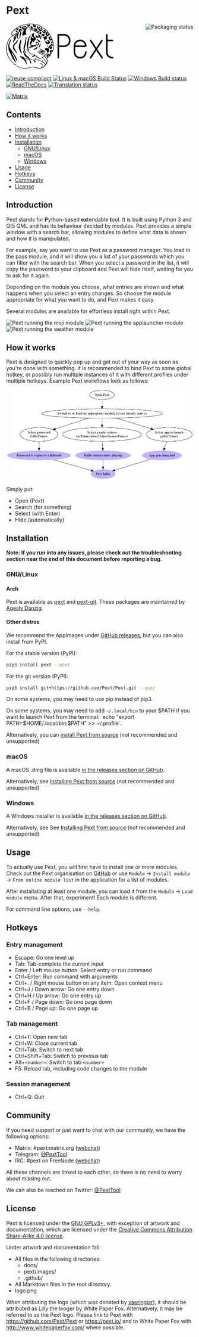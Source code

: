 # Pext

<a href="https://repology.org/metapackage/pext/versions">
    <img src="https://repology.org/badge/vertical-allrepos/pext.svg?minversion=0.24.1" alt="Packaging status" align="right">
</a>

![Lilly the leoger](/logo.png)

[![reuse compliant](https://reuse.software/badge/reuse-compliant.svg)](https://reuse.software)
[![Linux & macOS Build Status](https://travis-ci.org/Pext/Pext.svg?branch=master)](https://travis-ci.org/Pext/Pext)
[![Windows Build status](https://ci.appveyor.com/api/projects/status/73oaa4x1spa5vumx/branch/master?svg=true)](https://ci.appveyor.com/project/TheLastProject/pext/branch/master)
[![ReadTheDocs](https://readthedocs.org/projects/pext/badge/?version=latest)](https://pext.readthedocs.io/en/latest/?badge=latest)
[![Translation status](https://hosted.weblate.org/widgets/pext/-/svg-badge.svg)](https://hosted.weblate.org/engage/pext/?utm_source=widget)

[![Matrix](https://img.shields.io/matrix/pext:matrix.org.svg)](https://riot.im/app/#/room/#pext:matrix.org)

## Contents

- [Introduction](#introduction)
- [How it works](#how-it-works)
- [Installation](#installation)
  - [GNU/Linux](#gnulinux)
  - [macOS](#macos)
  - [Windows](#windows)
- [Usage](#usage)
- [Hotkeys](#hotkeys)
- [Community](#community)
- [License](#license)


## Introduction

Pext stands for **P**ython-based **ex**tendable **t**ool. It is built using Python 3 and Qt5 QML and has its behaviour decided by modules. Pext provides a simple window with a search bar, allowing modules to define what data is shown and how it is manipulated.

For example, say you want to use Pext as a password manager. You load in the pass module, and it will show you a list of your passwords which you can filter with the search bar. When you select a password in the list, it will copy the password to your clipboard and Pext will hide itself, waiting for you to ask for it again.

Depending on the module you choose, what entries are shown and what happens when you select an entry changes. So choose the module appropriate for what you want to do, and Pext makes it easy.

Several modules are available for effortless install right within Pext.

![Pext running the moji module](https://pext.io/pext-emojis.PNG)
![Pext running the applauncher module](https://pext.io/pext-applauncher.PNG)
![Pext running the weather module](https://pext.io/pext-weather.PNG)

## How it works

Pext is designed to quickly pop up and get out of your way as soon as you're done with something. It is recommended to bind Pext to some global hotkey, or possibly run multiple instances of it with different profiles under multiple hotkeys. Example Pext workflows look as follows:

![Pext workflow graph](/workflow_graph.png)

Simply put:

- Open (Pext)
- Search (for something)
- Select (with Enter)
- Hide (automatically)

## Installation

**Note: If you run into any issues, please check out the troubleshooting section near the end of this document before reporting a bug.**

### GNU/Linux

#### Arch

Pext is available as [pext](https://aur.archlinux.org/packages/pext/) and [pext-git](https://aur.archlinux.org/packages/pext-git/). These packages are maintained by [Agesly Danzig](https://github.com/agesly).

#### Other distros

We recommend the AppImages under [GitHub releases](https://github.com/Pext/Pext/releases), but you can also install from PyPI.

For the stable version (PyPI):

```sh
pip3 install pext --user
```

For the git version (PyPI):

```sh
pip3 install git+https://github.com/Pext/Pext.git --user
```

On some systems, you may need to use pip instead of pip3.

On some systems, you may need to add `~/.local/bin` to your $PATH if you want to launch Pext from the terminal: `echo "export PATH=$HOME/.local/bin:$PATH" >> ~/.profile`.

Alternatively, you can [install Pext from source](INSTALL_FROM_SOURCE.md) (not recommended and unsupported)

### macOS

A macOS .dmg file is available [in the releases section on GitHub](https://github.com/Pext/Pext/releases).

Alternatively, see [Installing Pext from source](INSTALL_FROM_SOURCE.md) (not recommended and unsupported)

### Windows

A Windows installer is available [in the releases section on GitHub](https://github.com/Pext/Pext/releases).

Alternatively, see See [Installing Pext from source](INSTALL_FROM_SOURCE.md) (not recommended and unsupported)

## Usage

To actually use Pext, you will first have to install one or more modules. Check out the Pext organisation on [GitHub](https://github.com/Pext) or use `Module` -> `Install module` -> `From online module list` in the application for a list of modules.

After installating at least one module, you can load it from the `Module` -> `Load module` menu. After that, experiment! Each module is different.

For command line options, use `--help`.

## Hotkeys

### Entry management

- Escape: Go one level up
- Tab: Tab-complete the current input
- Enter / Left mouse button: Select entry or run command
- Ctrl+Enter: Run command with arguments
- Ctrl+. / Right mouse button on any item: Open context menu
- Ctrl+J / Down arrow: Go one entry down
- Ctrl+H / Up arrow: Go one entry up
- Ctrl+F / Page down: Go one page down
- Ctrl+B / Page up: Go one page up

### Tab management

- Ctrl+T: Open new tab
- Ctrl+W: Close current tab
- Ctrl+Tab: Switch to next tab
- Ctrl+Shift+Tab: Switch to previous tab
- Alt+`<number>`: Switch to tab `<number>`
- F5: Reload tab, including code changes to the module

### Session management

- Ctrl+Q: Quit

## Community

If you need support or just want to chat with our community, we have the following options:

- Matrix: #pext:matrix.org ([webchat](https://riot.im/app/#/room/#pext:matrix.org))
- Telegram: [@PextTool](https://t.me/PextTool)
- IRC: #pext on FreeNode ([webchat](http://webchat.freenode.net/?channels=%23pext&uio=MTY9dHJ1ZQ79))

All these channels are linked to each other, so there is no need to worry about missing out.

We can also be reached on Twitter: [@PextTool](https://twitter.com/PextTool)

## License

Pext is licensed under the [GNU GPLv3+](LICENSES/GPL-3.0-or-later.txt), with exception of artwork and documentation, which are licensed under the [Creative Commons Attribution Share-Alike 4.0 license](LICENSES/CC-BY-SA-4.0.txt).

Under artwork and documentation fall:

- All files in the following directories:
  - docs/
  - pext/images/
  - .github/
- All Markdown files in the root directory.
- logo.png

When attributing the logo (which was donated by [vaeringjar](https://notabug.org/vaeringjar)), it should be attributed as Lilly the leoger by White Paper Fox. Alternatively, it may be referred to as the Pext logo. Please link to Pext with <https://github.com/Pext/Pext> or <https://pext.io/> and to White Paper Fox with <http://www.whitepaperfox.com/> where possible.
